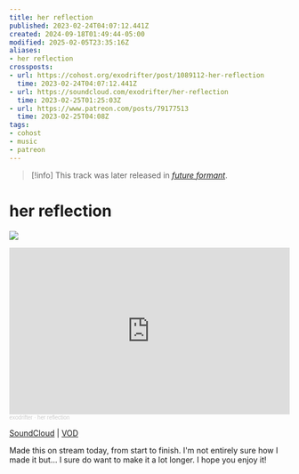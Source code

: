 ```yaml
---
title: her reflection
published: 2023-02-24T04:07:12.441Z
created: 2024-09-18T01:49:44-05:00
modified: 2025-02-05T23:35:16Z
aliases:
- her reflection
crossposts:
- url: https://cohost.org/exodrifter/post/1089112-her-reflection
  time: 2023-02-24T04:07:12.441Z
- url: https://soundcloud.com/exodrifter/her-reflection
  time: 2023-02-25T01:25:03Z
- url: https://www.patreon.com/posts/79177513
  time: 2023-02-25T04:08Z
tags:
- cohost
- music
- patreon
---
```


> [!info]
> This track was later released in *[future formant](../albums/future-formant/her-reflection.md)*.

# her reflection

![](../albums/future-formant/her-reflection.png)

<iframe width="100%" height="300" scrolling="no" frameborder="no" allow="autoplay" src="https://w.soundcloud.com/player/?url=https%3A//api.soundcloud.com/tracks/1455294754&color=%23ff5500&auto_play=false&hide_related=false&show_comments=true&show_user=true&show_reposts=false&show_teaser=true&visual=true"></iframe><div style="font-size: 10px; color: #cccccc;line-break: anywhere;word-break: normal;overflow: hidden;white-space: nowrap;text-overflow: ellipsis; font-family: Interstate,Lucida Grande,Lucida Sans Unicode,Lucida Sans,Garuda,Verdana,Tahoma,sans-serif;font-weight: 100;"><a href="https://soundcloud.com/exodrifter" title="exodrifter" target="_blank" style="color: #cccccc; text-decoration: none;">exodrifter</a> · <a href="https://soundcloud.com/exodrifter/her-reflection" title="her reflection" target="_blank" style="color: #cccccc; text-decoration: none;">her reflection</a></div>

[SoundCloud](https://soundcloud.com/exodrifter/her-reflection) | [VOD](https://vods.exodrifter.space/2023/02/24/1914)

Made this on stream today, from start to finish. I'm not entirely sure how I made it but... I sure do want to make it a lot longer. I hope you enjoy it!
